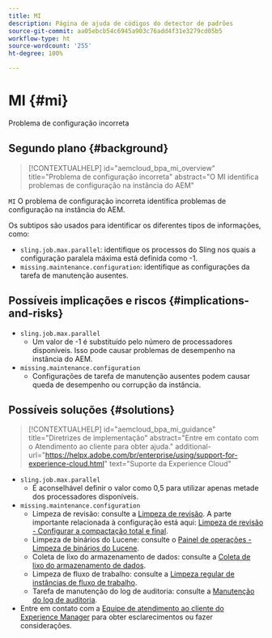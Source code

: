 ```yaml
---
title: MI
description: Página de ajuda de códigos do detector de padrões
source-git-commit: aa05ebcb54c6945a903c76add4f31e3279cd05b5
workflow-type: ht
source-wordcount: '255'
ht-degree: 100%

---
```


# MI {#mi}

Problema de configuração incorreta

## Segundo plano {#background}

>[!CONTEXTUALHELP]
>id="aemcloud_bpa_mi_overview"
>title="Problema de configuração incorreta"
>abstract="O MI identifica problemas de configuração na instância do AEM"

`MI` O problema de configuração incorreta identifica problemas de configuração na instância do AEM.

Os subtipos são usados para identificar os diferentes tipos de informações, como:

* `sling.job.max.parallel`: identifique os processos do Sling nos quais a configuração paralela máxima está definida como -1.
* `missing.maintenance.configuration`: identifique as configurações da tarefa de manutenção ausentes.

## Possíveis implicações e riscos {#implications-and-risks}

* `sling.job.max.parallel`
   * Um valor de -1 é substituído pelo número de processadores disponíveis. Isso pode causar problemas de desempenho na instância do AEM.
* `missing.maintenance.configuration`
   * Configurações de tarefa de manutenção ausentes podem causar queda de desempenho ou corrupção da instância.

## Possíveis soluções {#solutions}

>[!CONTEXTUALHELP]
>id="aemcloud_bpa_mi_guidance"
>title="Diretrizes de implementação"
>abstract="Entre em contato com o Atendimento ao cliente para obter ajuda."
>additional-url="https://helpx.adobe.com/br/enterprise/using/support-for-experience-cloud.html" text="Suporte da Experience Cloud"

* `sling.job.max.parallel`
   * É aconselhável definir o valor como 0,5 para utilizar apenas metade dos processadores disponíveis.
* `missing.maintenance.configuration`
   * Limpeza de revisão: consulte a [Limpeza de revisão](https://experienceleague.adobe.com/docs/experience-manager-65/deploying/deploying/revision-cleanup.html?lang=pt-BR). A parte importante relacionada à configuração está aqui: [Limpeza de revisão - Configurar a compactação total e final](https://experienceleague.adobe.com/docs/experience-manager-65/deploying/deploying/revision-cleanup.html?lang=pt-BR#how-to-configure-full-and-tail-compaction).
   * Limpeza de binários do Lucene: consulte o [Painel de operações - Limpeza de binários do Lucene](https://experienceleague.adobe.com/docs/experience-manager-65/administering/operations/operations-dashboard.html?lang=pt-BR#lucene-binaries-cleanup).
   * Coleta de lixo do armazenamento de dados: consulte a [Coleta de lixo do armazenamento de dados](https://experienceleague.adobe.com/docs/experience-manager-65/administering/operations/data-store-garbage-collection.html?lang=pt-BR).
   * Limpeza de fluxo de trabalho: consulte a [Limpeza regular de instâncias de fluxo de trabalho](https://experienceleague.adobe.com/docs/experience-manager-65/administering/operations/workflows-administering.html?lang=pt-BR#regular-purging-of-workflow-instances).
   * Tarefa de manutenção do log de auditoria: consulte a [Manutenção do log de auditoria](https://experienceleague.adobe.com/docs/experience-manager-65/administering/operations/operations-audit-log.html?lang=pt-BR).
* Entre em contato com a [Equipe de atendimento ao cliente do Experience Manager](https://helpx.adobe.com/br/enterprise/using/support-for-experience-cloud.html) para obter esclarecimentos ou fazer considerações.